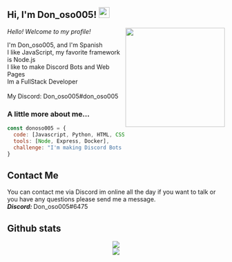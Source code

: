 <h2> Hi, I'm Don_oso005! <img src="https://media.giphy.com/media/KNARS6GbZ155iUaHOw/giphy.gif" width="25"></h2>
<img align='right' src="https://media.giphy.com/media/nbr4zVb3rQKsIR3o5d/giphy.gif" width="230">
<p><em>Hello! Welcome to my profile!
</em></p>

I'm Don_oso005, and I'm Spanish<br/> 
I like JavaScript, my favorite framework is Node.js<br/> 
I like to make Discord Bots and Web Pages<br/>
Im a FullStack Developer<br/><br/>
My Discord: Don_oso005#don_oso005<br>


### A little more about me...  

```javascript
const donoso005 = {
  code: [Javascript, Python, HTML, CSS, Java],
  tools: [Node, Express, Docker],
  challenge: "I'm making Discord Bots for all the Discord Community to give some spark in their Discord Servers."
}
```
## Contact Me

You can contact me via Discord im online all the day if you want to talk or you have any questions please send me a message.<br>
<em><b>Discord: </b></em>Don_oso005#6475

## Github stats
<div align="center">
<a href="https://github.com/Donoso005"><img src="https://github-readme-stats.vercel.app/api?username=donoso005&count_private=true&include_all_commits=true&theme=vision-friendly-dark&show_icons=true"></a>
<br>
<a href="https://github.com/Donoso005"><img src="https://github-readme-stats.vercel.app/api/top-langs/?username=donoso005&count_private=true&include_all_commits=true&theme=vision-friendly-dark&show_icons=true"></a>
</div>
